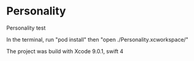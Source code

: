 # Personality
Personality test

In the terminal, run "pod install" then "open ./Personality.xcworkspace/"

The project was build with Xcode  9.0.1, swift 4

